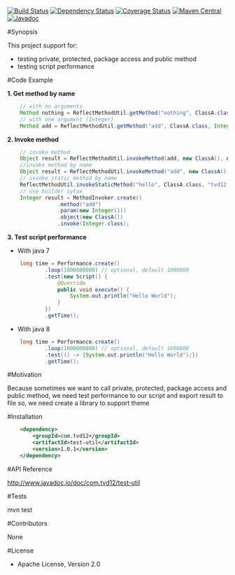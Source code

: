 [![Build Status](https://travis-ci.org/tavandung12/test-util.svg?branch=master)](https://travis-ci.org/tavandung12/test-util)
[![Dependency Status](https://www.versioneye.com/user/projects/5717990efcd19a00415b1f61/badge.svg?style=flat)](https://www.versioneye.com/user/projects/5717990efcd19a00415b1f61)
[![Coverage Status](https://coveralls.io/repos/github/tavandung12/test-util/badge.svg?branch=master)](https://coveralls.io/github/tavandung12/test-util?branch=master)
[![Maven Central](https://maven-badges.herokuapp.com/maven-central/com.tvd12/test-util/badge.svg)](https://maven-badges.herokuapp.com/maven-central/com.tvd12/test-util)
[![Javadoc](https://javadoc-emblem.rhcloud.com/doc/com.tvd12/test-util/badge.svg)](http://www.javadoc.io/doc/com.tvd12/test-util)

#Synopsis

This project support for: 
- testing private, protected, package access and public method
- testing script performance

#Code Example

**1. Get method by name**

```java
	// with no arguments
	Method nothing = ReflectMethodUtil.getMethod("nothing", ClassA.class);
	// with one argument (Integer)
	Method add = ReflectMethodUtil.getMethod("add", ClassA.class, Integer.class);
```

**2. Invoke method**
```java
	// invoke method
	Object result = ReflectMethodUtil.invokeMethod(add, new ClassA(), new Integer(1));
	//invoke method by name
	Object result = ReflectMethodUtil.invokeMethod("add", new ClassA(), new Integer(1));
	// invoke static method by name
	ReflectMethodUtil.invokeStaticMethod("hello", ClassA.class, "tvd12.com");
	// use builder sytax
	Integer result = MethodInvoker.create()
                .method("add")
                .param(new Integer(1))
                .object(new ClassA())
                .invoke(Integer.class);
```

**3. Test script performance**
- With java 7
```java
	long time = Performance.create()
            .loop(1000000000) // optional, default 1000000
            .test(new Script() {
                @Override
                public void execute() {
                	System.out.println("Hello World");
                }
            })
            .getTime();
```
- With java 8
```java
	long time = Performance.create()
            .loop(1000000000) // optional, default 1000000
            .test(() -> {System.out.println("Hello World");})
            .getTime();
```
#Motivation

Because sometimes we want to call private, protected, package access and public method,
we need test performance to our script and export result to file
so, we need create a library to support theme

#Installation

```xml
	<dependency>
		<groupId>com.tvd12</groupId>
		<artifactId>test-util</artifactId>
		<version>1.0.1</version>
	</dependency>
```
#API Reference

http://www.javadoc.io/doc/com.tvd12/test-util

#Tests

mvn test

#Contributors

None

#License

- Apache License, Version 2.0
	


